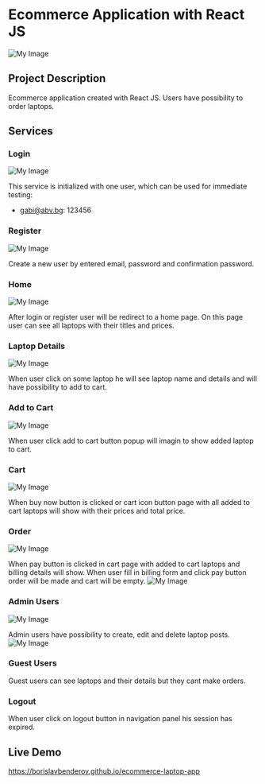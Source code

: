 # Ecommerce Application with React JS
![My Image](/src/assets/home.png)

## Project Description

Ecommerce application created with React JS. Users have possibility to order laptops.

## Services

### Login
![My Image](/src/assets/login.png)

This service is initialized with one user, which can be used for immediate testing:

- gabi@abv.bg: 123456

### Register
![My Image](/src/assets/register.png)

Create a new user by entered email, password and confirmation password.

### Home
![My Image](/src/assets/laptops.png)

After login or register user will be redirect to a home page. On this page user can see all
laptops with their titles and prices.

### Laptop Details
![My Image](/src/assets/laptop-details.png)

When user click on some laptop he will see laptop name and details and will have possibility
to add to cart.

### Add to Cart
![My Image](/src/assets/popup.png)

When user click add to cart button popup will imagin to show added laptop to cart.

### Cart
![My Image](/src/assets/cart.png)

When buy now button is clicked or cart icon button page with all added to cart laptops will
show with their prices and total price.

### Order
![My Image](/src/assets/payment.png)

When pay button is clicked in cart page with added to cart laptops and billing details will
show. When user fill in billing form and click pay button order will be made and cart will
be empty.
![My Image](/src/assets/complete-order.png)

### Admin Users
![My Image](/src/assets/admin-details.png)

Admin users have possibility to create, edit and delete laptop posts.
![My Image](/src/assets/create.png)

### Guest Users

Guest users can see laptops and their details but they cant make orders.

### Logout

When user click on logout button in navigation panel his session has expired.

## Live Demo

https://borislavbenderov.github.io/ecommerce-laptop-app